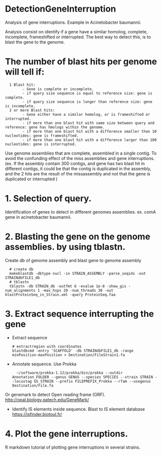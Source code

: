 # DetectionGeneInterruption


Analysis of gene interruptions. Example in Acinetobacter baumannii.

Analysis consist on identify if a gene have a similar homolog, complete, incomplete, frameshifted or interrupted. The best way to detect this, is to blast the gene to the genome. 

# The number of blast hits per genome will tell if: 

      1 Blast hit: 
            - Gene is complete or incomplete.
            - if query size sequence is equal to reference size: gene is complete.
            - if query size sequence is longer than reference size: gene is incomplete.
      2 or more Blast hits:
            - Gene either have a similar homolog, or is frameshifted or interrupted.
            - if more than one blast hit with same size between query and reference: gene has hmologs within the genome.
            - if more than one blast hit with a difference smaller than 10 nucleotides: gene is frameshifted.
            - if more than one blast hit with a difference larger than 100 nucleotides: gene is interrupted.



Use genome assemblies that are complete, assembled in a single contig. To avoid the confunding effect of the miss assemblies and gene interruptions. (ex. If the assembly contain 300 contigs, and gene has two blast hit in different contigs, it could be that the contig is duplicated in the assembly, and the 2 hits are the result of the missassembly and not that the gene is duplicated or interrupted )

# 1. Selection of query. 
Identification of genes to detect in different genomes assemblies.
ex. comA gene in acinetobacter baumannii.  

# 2. Blasting the gene on the genome assemblies. by using tblastn. 

Create db of genome assembly and blast gene to genome assembly

      # create db 
      makeblastdb -dbtype nucl -in STRAIN_ASSEMBLY -parse_seqids -out STRAINdbFILE1_db 
      # tblastn
      tblastn -db STRAIN_db -outfmt 6 -evalue 1e-8 -show_gis -num_alignments 1 -max_hsps 20 -num_threads 30 -out blastProteinSeq_in_Strain.xml -query ProteinSeq.faa

# 3. Extract sequence interrupting the gene

- Extract sequence
      
      # extractregion with coordinates
      blastdbcmd -entry 'SCAFFOLD' -db STRAINdbFILE1_db -range minPosition-maxPosition > Destination/FileStrain1.fa

- Annotate sequence.
Use Prokka    
                        
        ~/software/prokka-1.12/prokka/bin/prokka --outdir Annotation_FOLDER --genus GENUS --species SPECIES --strain STRAIN --locustag GS_STRAIN --prefix FILEPREFIX_Prokka --rfam --usegenus Destination/File.fa

Or genemark to detect Open reading frame (ORF). http://opal.biology.gatech.edu/GeneMark/
           
                     
             
- Identify IS elements inside sequence.
Blast to IS element database https://isfinder.biotoul.fr/



# 4. Plot the gene interruptions. 

R markdown tutorial of plotting gene interruptions in several strains. 
